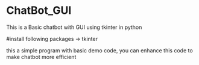 # ChatBot_GUI

This is a Basic chatbot with GUI using tkinter in python

#install following packages
-> tkinter

this a simple program with basic demo code, you can enhance this code to make chatbot more efficient  
